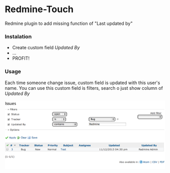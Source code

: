 Redmine-Touch
=============

Redmine plugin to add missing function of "Last updated by"

### Instalation
 - Create custom field *Updated By*
 - ...
 - PROFIT!

### Usage
  Each time someone change issue, custom field is updated with this user's name.
  You can use this custom field is filters, search o just show column of *Updated By*

![Orphans list](screenshots/feature.png?raw=true)
